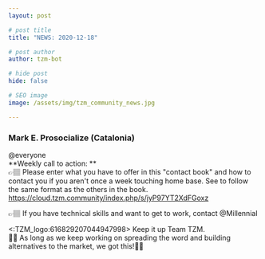 ```yaml
---
layout: post

# post title
title: "NEWS: 2020-12-18"

# post author
author: tzm-bot

# hide post
hide: false

# SEO image
image: /assets/img/tzm_community_news.jpg

---
```


### Mark E. Prosocialize (Catalonia)

@​everyone   
**Weekly call to action: **  
👉🏽 Please enter what you have to offer in this "contact book" and how to contact you if you aren't once a week touching home base. See to follow the same format as the others in the book.  https://cloud.tzm.community/index.php/s/jyP97YT2XdFGoxz  
  
👉🏽 If you have technical skills and want to get to work, contact @Millennial   
  
<:TZM_logo:616829207044947998> Keep it up Team TZM.   
✊🏼 As long as we keep working on spreading the word and building alternatives to the market, we got this!💪🏽  


